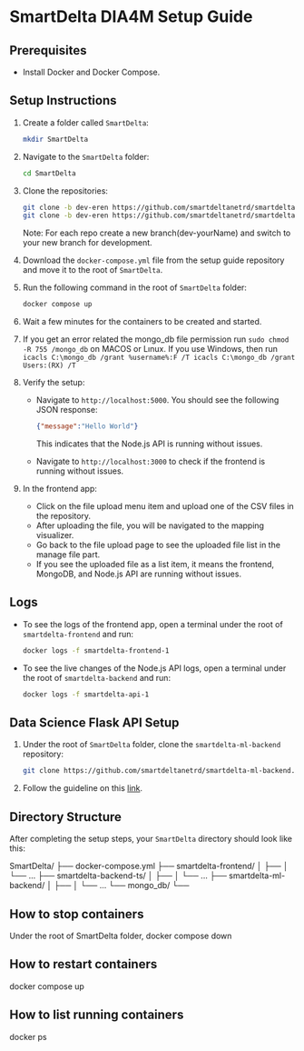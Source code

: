 # SmartDelta  DIA4M Setup Guide

## Prerequisites
- Install Docker and Docker Compose.

## Setup Instructions

1. Create a folder called `SmartDelta`:
    ```sh
    mkdir SmartDelta
    ```

2. Navigate to the `SmartDelta` folder:
    ```sh
    cd SmartDelta
    ```

3. Clone the repositories: 
    ```sh
    git clone -b dev-eren https://github.com/smartdeltanetrd/smartdelta-frontend.git
    git clone -b dev-eren https://github.com/smartdeltanetrd/smartdelta-backend-ts.git
    ```
    Note: For each repo create a new branch(dev-yourName) and switch to your new branch for development.

4. Download the `docker-compose.yml` file from the setup guide repository and move it to the root of `SmartDelta`.

5. Run the following command in the root of `SmartDelta` folder:
    ```sh
    docker compose up
    ```

6. Wait a few minutes for the containers to be created and started.
7.  If you get an error related the mongo_db file permission run  `sudo chmod -R 755 /mongo_db` on MACOS or Lınux. If you use Windows, then run `icacls C:\mongo_db /grant %username%:F /T
icacls C:\mongo_db /grant Users:(RX) /T`
 
8. Verify the setup:
    - Navigate to `http://localhost:5000`. You should see the following JSON response:
      ```json
      {"message":"Hello World"}
      ```
      This indicates that the Node.js API is running without issues.
      
    - Navigate to `http://localhost:3000` to check if the frontend is running without issues.

9. In the frontend app:
    - Click on the file upload menu item and upload one of the CSV files in the repository.
    - After uploading the file, you will be navigated to the mapping visualizer.
    - Go back to the file upload page to see the uploaded file list in the manage file part.
    - If you see the uploaded file as a list item, it means the frontend, MongoDB, and Node.js API are running without issues.

## Logs
- To see the logs of the frontend app, open a terminal under the root of `smartdelta-frontend` and run:
    ```sh
    docker logs -f smartdelta-frontend-1
    ```

- To see the live changes of the Node.js API logs, open a terminal under the root of `smartdelta-backend` and run:
    ```sh
    docker logs -f smartdelta-api-1
    ```

## Data Science Flask API Setup

1. Under the root of `SmartDelta` folder, clone the `smartdelta-ml-backend` repository:
    ```sh
    git clone https://github.com/smartdeltanetrd/smartdelta-ml-backend.git
    ```

2. Follow the guideline on this [link](https://github.com/smartdeltanetrd/smartdelta-ml-backend/blob/master/README.md).


## Directory Structure
After completing the setup steps, your `SmartDelta` directory should look like this:

SmartDelta/
├── docker-compose.yml
├── smartdelta-frontend/
│   ├── <frontend project files>
│   └── ...
├── smartdelta-backend-ts/
│   ├── <backend project files>
│   └── ...
├── smartdelta-ml-backend/
│   ├── <ml-backend project files>
│   └── ...
└── mongo_db/
    └── <MongoDB files>



## How to stop containers
Under the root of SmartDelta folder,
    docker compose down
  
## How to restart containers
   docker compose up

## How to list running containers 
   docker ps




